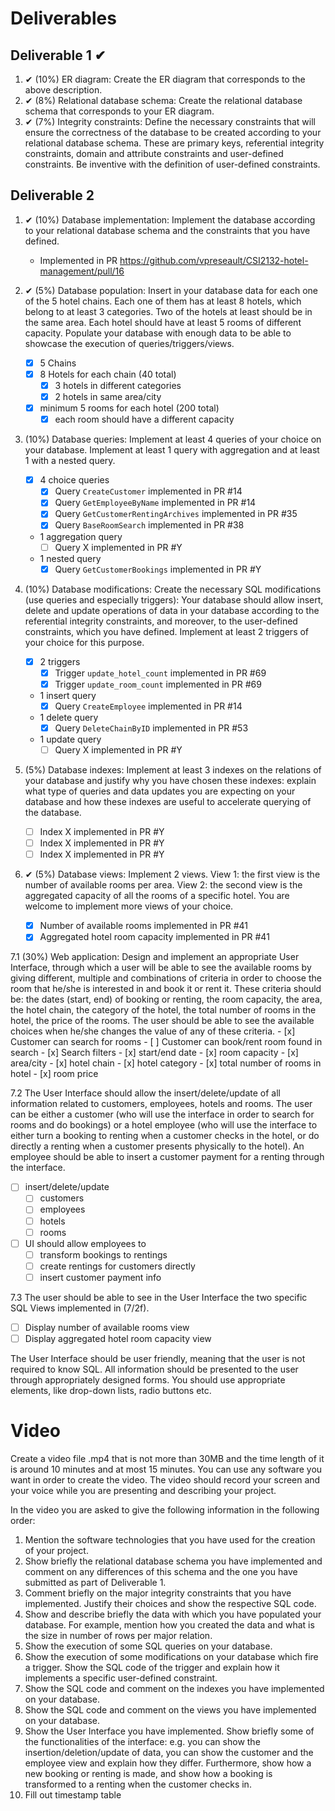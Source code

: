 # Deliverables
## Deliverable 1 ✔
1. ✔ (10%) ER diagram: Create the ER diagram that corresponds to the above description.  
2. ✔ (8%) Relational database schema: Create the relational database schema that corresponds to your ER diagram. 
3. ✔ (7%) Integrity constraints: Define the necessary constraints that will ensure the correctness of the database to be created according to your relational database schema. These are primary keys, referential integrity constraints, domain and attribute constraints and user-defined constraints. Be inventive with the definition of user-defined constraints. 

## Deliverable 2
1. ✔ (10%) Database implementation: Implement the database according to your relational database schema and the constraints that you have defined.
    - Implemented in PR https://github.com/vpreseault/CSI2132-hotel-management/pull/16

2. ✔ (5%) Database population: Insert in your database data for each one of the 5 hotel chains. Each one of them has at least 8 hotels, which belong to at least 3 categories. Two of the hotels at least should be in the same area. Each hotel should have at least 5 rooms of different capacity. Populate your database with enough data to be able to showcase the execution of queries/triggers/views. 
    - [x] 5 Chains
    - [x] 8 Hotels for each chain (40 total)
        - [x] 3 hotels in different categories
        - [x] 2 hotels in same area/city
    - [x] minimum 5 rooms for each hotel (200 total)
        - [x] each room should have a different capacity
 
3. (10%) Database queries: Implement at least 4 queries of your choice on your database. Implement at least 1 query with aggregation and at least 1 with a nested query.  
    - [x] 4 choice queries
        - [x] Query `CreateCustomer` implemented in PR #14
        - [x] Query `GetEmployeeByName` implemented in PR #14
        - [x] Query `GetCustomerRentingArchives` implemented in PR #35
        - [x] Query `BaseRoomSearch` implemented in PR #38
    - 1 aggregation query
        - [ ] Query X implemented in PR #Y
    - 1 nested query
        - [x] Query `GetCustomerBookings` implemented in PR #Y

4. (10%) Database modifications: Create the necessary SQL modifications (use queries and especially triggers): Your database should allow insert, delete and update operations of data in 
your database according to the referential integrity constraints, and moreover, to the user-defined constraints, which you have defined. Implement at least 2 triggers of your choice for this purpose. 
    - [x] 2 triggers
        - [x] Trigger `update_hotel_count` implemented in PR #69
        - [x] Trigger `update_room_count` implemented in PR #69
    - 1 insert query
        - [x] Query `CreateEmployee` implemented in PR #14
    - 1 delete query
        - [x] Query `DeleteChainByID` implemented in PR #53
    - 1 update query
        - [ ] Query X implemented in PR #Y

5. (5%) Database indexes: Implement at least 3 indexes on the relations of your database and justify why you have chosen these indexes: explain what type of queries and data updates you are expecting on your database and how these indexes are useful to accelerate querying of the database.
    - [ ] Index X implemented in PR #Y
    - [ ] Index X implemented in PR #Y
    - [ ] Index X implemented in PR #Y

6. ✔ (5%) Database views: Implement 2 views. View 1: the first view is the number of available rooms per area. View 2: the second view is the aggregated capacity of all the rooms of a specific hotel. You are welcome to implement more views of your choice. 
    - [x] Number of available rooms implemented in PR #41
    - [x] Aggregated hotel room capacity implemented in PR #41

7.1 (30%) Web application: Design and implement an appropriate User Interface, through which a user will be able to see the available rooms by giving different, multiple and combinations of criteria in order to choose the room that he/she is interested in and book it or rent it. These criteria should be: the dates (start, end) of booking or renting, the room capacity, the area, the hotel chain, the category of the hotel, the total number of rooms in the hotel, the price of the rooms. The user should be able to see the available choices when he/she changes the value of any of these criteria. 
    - [x] Customer can search for rooms
    - [ ] Customer can book/rent room found in search
    - [x] Search filters
        - [x] start/end date 
        - [x] room capacity
        - [x] area/city
        - [x] hotel chain
        - [x] hotel category
        - [x] total number of rooms in hotel
        - [x] room price

7.2 The User Interface should allow the insert/delete/update of all information related to customers, employees, hotels and rooms. The user can be either a customer (who will use the interface in order to search for rooms and do bookings) or a hotel employee (who will use the interface to either turn a booking to renting when a customer checks in the hotel, or do directly a renting when a customer presents physically to the hotel). An employee should be able to insert a customer payment for a renting through the interface.
- [ ] insert/delete/update
    - [ ] customers
    - [ ] employees 
    - [ ] hotels
    - [ ] rooms 
- [ ] UI should allow employees to
    - [ ] transform bookings to rentings
    - [ ] create rentings for customers directly
    - [ ] insert customer payment info

7.3 The user should be able to see in the User Interface the two specific SQL Views implemented in (7/2f). 
- [ ] Display number of available rooms view
- [ ] Display aggregated hotel room capacity view

The User Interface should be user friendly, meaning that the user is not required to know SQL. All information should be presented to the user through appropriately designed forms. You should use appropriate elements, like drop-down lists, radio buttons etc. 

# Video
Create a video file .mp4 that is not more than 30MB and the time length of it is around 10 minutes and at most 15 minutes. You can use any software you want in order to create the video. The video should record your screen and your voice while you are presenting and describing your project. 

In the video you are asked to give the following information in the following order: 
1. Mention the software technologies that you have used for the creation of your project.  
2. Show briefly the relational database schema you have implemented and comment on any 
differences of this schema and the one you have submitted as part of Deliverable 1.  
3. Comment briefly on the major integrity constraints that you have implemented. Justify their 
choices and show the respective SQL code. 
4. Show and describe briefly the data with which you have populated your database. For 
example, mention how you created the data and what is the size in number of rows per major 
relation. 
5. Show the execution of some SQL queries on your database. 
6. Show the execution of some modifications on your database which fire a trigger. Show the 
SQL code of the trigger and explain how it implements a specific user-defined constraint. 
7. Show the SQL code and comment on the indexes you have implemented on your database. 
8. Show the SQL code and comment on the views you have implemented on your database. 
9. Show the User Interface you have implemented. Show briefly some of the functionalities of 
the interface: e.g. you can show the insertion/deletion/update of data, you can show the 
customer and the employee view and explain how they differ. Furthermore, show how a new 
booking or renting is made, and show how a booking is transformed to a renting when the 
customer checks in.
10. Fill out timestamp table
